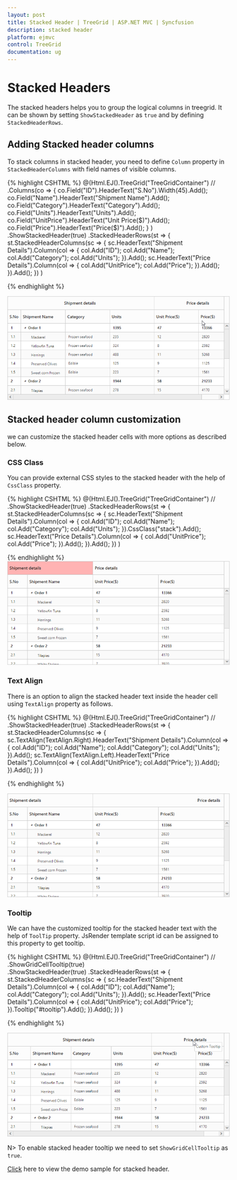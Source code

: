 ```yaml
---
layout: post
title: Stacked Header | TreeGrid | ASP.NET MVC | Syncfusion
description: stacked header
platform: ejmvc
control: TreeGrid
documentation: ug
---
```


# Stacked Headers

The stacked headers helps you to group the logical columns in treegrid. It can be shown by setting `ShowStackedHeader` as `true` and by defining `StackedHeaderRows`.

## Adding Stacked header columns

To stack columns in stacked header, you need to define `Column` property in `StackedHeaderColumns` with field names of visible columns.

{% highlight CSHTML %}
     @(Html.EJ().TreeGrid("TreeGridContainer")
                //
	   .Columns(co =>
               {
                   co.Field("ID").HeaderText("S.No").Width(45).Add();
                   co.Field("Name").HeaderText("Shipment Name").Add();
                   co.Field("Category").HeaderText("Category").Add();
                   co.Field("Units").HeaderText("Units").Add();
                   co.Field("UnitPrice").HeaderText("Unit Price($)").Add();
                   co.Field("Price").HeaderText("Price($)").Add();
               }
             )
            .ShowStackedHeader(true)
            .StackedHeaderRows(st => {
                st.StackedHeaderColumns(sc =>
                {
                    sc.HeaderText("Shipment Details").Column(col =>
                    {
                        col.Add("ID");
                        col.Add("Name");
                        col.Add("Category");
                        col.Add("Units");
                    }).Add();
                    sc.HeaderText("Price Details").Column(col =>
                    {
                        col.Add("UnitPrice");
                        col.Add("Price");
                    }).Add();
                }).Add();
            })
        )    

{% endhighlight %}

![](Stacked-header_images/Stacked-Header-img1.png)

## Stacked header column customization

we can customize the stacked header cells with more options as described below.

### CSS Class

You can provide external CSS styles to the stacked header with the help of `CssClass` property.

{% highlight CSHTML %}
     @(Html.EJ().TreeGrid("TreeGridContainer")
                //
	    .ShowStackedHeader(true)
            .StackedHeaderRows(st => {
                st.StackedHeaderColumns(sc =>
                {
                    sc.HeaderText("Shipment Details").Column(col =>
                    {
                        col.Add("ID");
                        col.Add("Name");
                        col.Add("Category");
                        col.Add("Units");
                    }).CssClass("stack").Add();
                    sc.HeaderText("Price Details").Column(col =>
                    {
                        col.Add("UnitPrice");
                        col.Add("Price");
                    }).Add();
                }).Add();
            })
        )    
<style>
  .stack {
            background-color: #ffb3b3; 
        }
</style>
{% endhighlight %}
![](Stacked-header_images/Stacked-Header-img2.png)

### Text Align

There is an option to align the stacked header text inside the header cell using `TextAlign` property as follows.

{% highlight CSHTML %}
     @(Html.EJ().TreeGrid("TreeGridContainer")
                //		   
            .ShowStackedHeader(true)
            .StackedHeaderRows(st => {
                st.StackedHeaderColumns(sc =>
                {
                    sc.TextAlign(TextAlign.Right).HeaderText("Shipment Details").Column(col =>
                    {
                        col.Add("ID");
                        col.Add("Name");
                        col.Add("Category");
                        col.Add("Units");
                    }).Add();
                    sc.TextAlign(TextAlign.Left).HeaderText("Price Details").Column(col =>
                    {
                        col.Add("UnitPrice");
                        col.Add("Price");
                    }).Add();
                }).Add();
            })
        )    

{% endhighlight %}

![](Stacked-header_images/Stacked-Header-img4.png)

### Tooltip

We can have the customized tooltip for the stacked header text with the help of `ToolTip` property. JsRender template script id can be assigned to this property to get tooltip.

{% highlight CSHTML %}
     @(Html.EJ().TreeGrid("TreeGridContainer")
                //
			.ShowGridCellTooltip(true)             
            .ShowStackedHeader(true)
            .StackedHeaderRows(st => {
                st.StackedHeaderColumns(sc =>
                {
                    sc.HeaderText("Shipment Details").Column(col =>
                    {
                        col.Add("ID");
                        col.Add("Name");
                        col.Add("Category");
                        col.Add("Units");
                    }).Add();
                    sc.HeaderText("Price Details").Column(col =>
                    {
                        col.Add("UnitPrice");
                        col.Add("Price");
                    }).Tooltip("#tooltip").Add();
                }).Add();
            })
        )    

<script id="tooltip" type="text/x-jsrender">
        <div>Custom Tooltip</div>
</script> 

{% endhighlight %}

![](Stacked-header_images/Stacked-Header-img3.png)

N>
To enable stacked header tooltip we need to set `ShowGridCellTooltip` as `true`.

[Click](http://mvc.syncfusion.com/demos/web/treegrid/treegridstackedheader) here to view the demo sample for stacked header.
